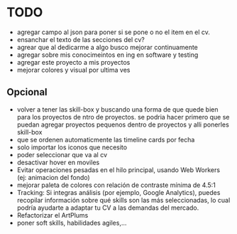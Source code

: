 # TODO

- agregar campo al json para poner si se pone o no el item en el cv.
- ensanchar el texto de las secciones del cv?
- agrear que al dedicarme a algo busco mejorar continuamente
- agregar sobre mis conocimeintos en ing en software y testing
- agregar este proyecto a mis proyectos
- mejorar colores y visual por ultima ves

## Opcional

- volver a tener las skill-box y buscando una forma de que quede bien para los proyectos de ntro de proyectos. se podria hacer primero que se puedan agregar proyectos pequenos dentro de proyectos y alli ponerles skill-box
- que se ordenen automaticmente las timeline cards por fecha
- solo importar los iconos que necesito
- poder seleccionar que va al cv
- desactivar hover en moviles
- Evitar operaciones pesadas en el hilo principal, usando Web Workers (ej: animacion del fondo)
- mejorar paleta de colores con relación de contraste mínima de 4.5:1
- Tracking: Si integras análisis (por ejemplo, Google Analytics), puedes recopilar información sobre qué skills son las más seleccionadas, lo cual podría ayudarte a adaptar tu CV a las demandas del mercado.
- Refactorizar el ArtPlums
- poner soft skills, habilidades agiles,...
